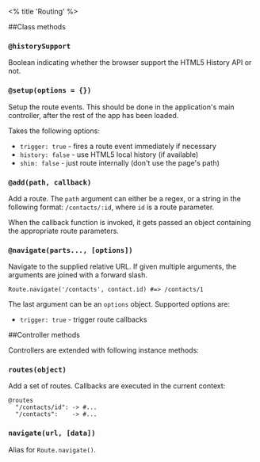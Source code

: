 <% title 'Routing' %>

##Class methods

### `@historySupport`

Boolean indicating whether the browser support the HTML5 History API or not.

### `@setup(options = {})`

Setup the route events. This should be done in the application's main controller, after the rest of the app has been loaded.

Takes the following options:

* `trigger: true` - fires a route event immediately if necessary
* `history: false` - use HTML5 local history (if available)
* `shim: false` - just route internally (don't use the page's path)

### `@add(path, callback)`

Add a route. The `path` argument can either be a regex, or a string in the following format: `/contacts/:id`, where `id` is a route parameter.

When the callback function is invoked, it gets passed an object containing the appropriate route parameters.

### `@navigate(parts..., [options])`

Navigate to the supplied relative URL. If given multiple arguments, the arguments are joined with a forward slash.

    Route.navigate('/contacts', contact.id) #=> /contacts/1
    
The last argument can be an `options` object. Supported options are:

* `trigger: true` - trigger route callbacks

##Controller methods

Controllers are extended with following instance methods:

### `routes(object)`

Add a set of routes. Callbacks are executed in the current context:

    @routes
      "/contacts/id": -> #... 
      "/contacts":    -> #...

### `navigate(url, [data])`

Alias for `Route.navigate()`.